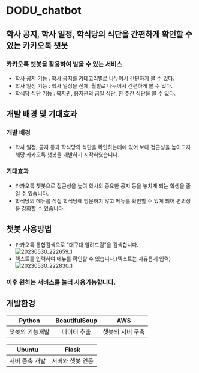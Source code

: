 # DODU_chatbot
## 학사 공지, 학사 일정, 학식당의 식단을 간편하게 확인할 수 있는 카카오톡 챗봇
### 카카오톡 챗봇을 활용하여 받을 수 있는 서비스
  - 학사 공지 기능 : 학사 공지를 카테고리별로 나누어서 간편하게 볼 수 있다.
  - 학사 일정 기능 : 학사 일정을 전체, 월별로 나누어서 간편하게 볼 수 있다.
  - 학식당 식단 기능 : 복지관, 웅지관의 금일 식단, 한 주간 식단을 볼 수 있다.

## 개발 배경 및 기대효과
### 개발 배경
  - 학사 일정, 공지 등과 학식당의 식단을 확인하는데에 있어 보다 접근성을 높이고자 해당 카카오톡 챗봇을 개발하기 시작하였습니다.
### 기대효과
  - 카카오톡 챗봇으로 접근성을 높여 학사의 중요한 공지 등을 놓치게 되는 학생을 줄일 수 있습니다.
  - 학식당의 메뉴를 직접 학식당에 방문하지 않고 메뉴를 확인할 수 있게 되어 편의성을 강화할 수 있습니다.

## 챗봇 사용방법
  - 카카오톡 통합검색으로 "대구대 알려드림"을 검색합니다.
![20230530_222659_1](https://github.com/ladder887/DU_chatbot/assets/129020663/dec263f2-e64b-46bc-818e-a370cfa14e13)
  - 텍스트를 입력하여 메뉴를 확인할 수 있습니다.(텍스트는 자유롭게 입력)<br>
![20230530_222830_1](https://github.com/ladder887/DU_chatbot/assets/129020663/e13b88a1-c8f9-490a-881a-31fad21a16f7)
### 이후 원하는 서비스를 눌러 사용가능합니다.


## 개발환경

|Python|BeautifulSoup|AWS|
|:---:|:---:|:---:|
|챗봇의 기능개발|데이터 추출|챗봇의 서버 구축|

|Ubuntu|Flask|
|:---:|:---:|
|서버 증축 개발|서버와 챗봇 연동|
